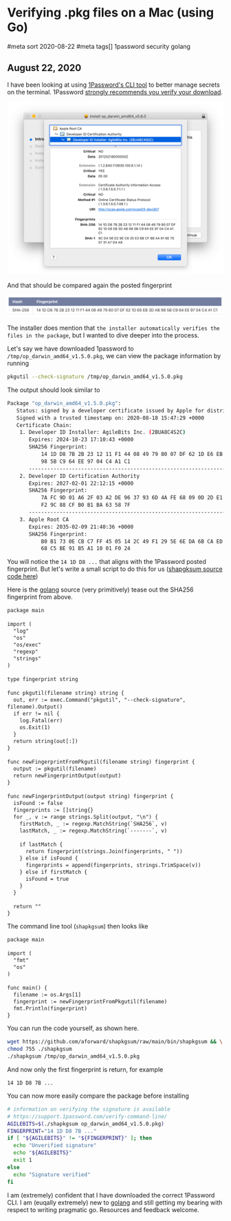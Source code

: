 # Verifying .pkg files on a Mac (using Go)
#meta sort 2020-08-22
#meta tags[] 1password security golang
## August 22, 2020

I have been looking at using [1Password's CLI tool](https://support.1password.com/command-line-getting-started/) to better manage secrets on the terminal.  1Password
[strongly recommends you verify your download](https://support.1password.com/verify-command-line/).

![Verify Mac Package fingerprint](mac-verify-fingerprint.png?raw=true)

And that should be compared again the posted fingerprint

![1Password fingerprint](1password-fingerprint.png?raw=true)

The installer does mention that `the installer automatically verifies the files in the package`, but I wanted to dive deeper into the process.

Let's say we have downloaded 1password to `/tmp/op_darwin_amd64_v1.5.0.pkg`, we can
view the package information by running

```bash
pkgutil --check-signature /tmp/op_darwin_amd64_v1.5.0.pkg
```

The output should look similar to

```bash
Package "op_darwin_amd64_v1.5.0.pkg":
   Status: signed by a developer certificate issued by Apple for distribution
   Signed with a trusted timestamp on: 2020-08-18 15:47:29 +0000
   Certificate Chain:
    1. Developer ID Installer: AgileBits Inc. (2BUA8C4S2C)
       Expires: 2024-10-23 17:10:43 +0000
       SHA256 Fingerprint:
           14 1D D8 7B 2B 23 12 11 F1 44 08 49 79 80 07 DF 62 1D E6 EB 3D AB 
           98 5B C9 64 EE 97 04 C4 A1 C1
       ------------------------------------------------------------------------
    2. Developer ID Certification Authority
       Expires: 2027-02-01 22:12:15 +0000
       SHA256 Fingerprint:
           7A FC 9D 01 A6 2F 03 A2 DE 96 37 93 6D 4A FE 68 09 0D 2D E1 8D 03 
           F2 9C 88 CF B0 B1 BA 63 58 7F
       ------------------------------------------------------------------------
    3. Apple Root CA
       Expires: 2035-02-09 21:40:36 +0000
       SHA256 Fingerprint:
           B0 B1 73 0E CB C7 FF 45 05 14 2C 49 F1 29 5E 6E DA 6B CA ED 7E 2C 
           68 C5 BE 91 B5 A1 10 01 F0 24
```

You will notice the `14 1D D8 ...` that aligns with the 1Password posted fingerprint.
But let's write a small script to do this for us ([shapgksum source code here](https://github.com/aforward/shapkgsum))

Here is the [golang](https://golang.org) source (very primitively) tease out the SHA256 fingerprint from above.

```golang
package main

import (
  "log"
  "os"
  "os/exec"
  "regexp"
  "strings"
)

type fingerprint string

func pkgutil(filename string) string {
  out, err := exec.Command("pkgutil", "--check-signature", filename).Output()
  if err != nil {
    log.Fatal(err)
    os.Exit(1)
  }
  return string(out[:])
}

func newFingerprintFromPkgutil(filename string) fingerprint {
  output := pkgutil(filename)
  return newFingerprintOutput(output)
}

func newFingerprintOutput(output string) fingerprint {
  isFound := false
  fingerprints := []string{}
  for _, v := range strings.Split(output, "\n") {
    firstMatch, _ := regexp.MatchString(`SHA256`, v)
    lastMatch, _ := regexp.MatchString(`-------`, v)

    if lastMatch {
      return fingerprint(strings.Join(fingerprints, " "))
    } else if isFound {
      fingerprints = append(fingerprints, strings.TrimSpace(v))
    } else if firstMatch {
      isFound = true
    }
  }

  return ""
}
```

The command line tool (`shapkgsum`) then looks like

```golang
package main

import (
  "fmt"
  "os"
)

func main() {
  filename := os.Args[1]
  fingerprint := newFingerprintFromPkgutil(filename)
  fmt.Println(fingerprint)
}
```

You can run the code yourself, as shown here.

```bash
wget https://github.com/aforward/shapkgsum/raw/main/bin/shapkgsum && \
chmod 755 ./shapkgsum
./shapkgsum /tmp/op_darwin_amd64_v1.5.0.pkg
```

And now only the first fingerprint is return, for example

```
14 1D D8 7B ...
```

You can now more easily compare the package before installing

```bash
# information on verifying the signature is available
# https://support.1password.com/verify-command-line/
AGILEBITS=$(./shapkgsum op_darwin_amd64_v1.5.0.pkg)
FINGERPRINT="14 1D D8 7B ..."
if [ "${AGILEBITS}" != "${FINGERPRINT}" ]; then
  echo "Unverified signature"
  echo "${AGILEBITS}"
  exit 1
else
  echo "Signature verified"
fi
```

I am (extremely) confident that I have downloaded the correct 1Password CLI.  I am (euqally extremely) new to [golang](https://golang.org) and still getting my bearing with respect to writing pragmatic go.  Resources and feedback welcome.
